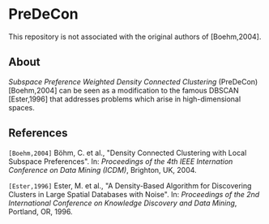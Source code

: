 # PreDeCon

This repository is not associated with the original authors of [Boehm,2004].

## About

_Subspace Preference Weighted Density Connected Clustering_ (PreDeCon) [Boehm,2004] can be seen as a
modification to the famous DBSCAN [Ester,1996] that addresses problems which arise in
high-dimensional spaces.

## References

``[Boehm,2004]`` Böhm, C. et al., "Density Connected Clustering with Local Subspace Preferences".
In: _Proceedings of the 4th IEEE Internation Conference on Data Mining (ICDM)_,
Brighton, UK, 2004.

``[Ester,1996]`` Ester, M. et al., "A Density-Based Algorithm for Discovering Clusters in Large
Spatial Databases with Noise".
In: _Proceedings of the 2nd International Conference on Knowledge Discovery and Data Mining_,
Portland, OR, 1996.